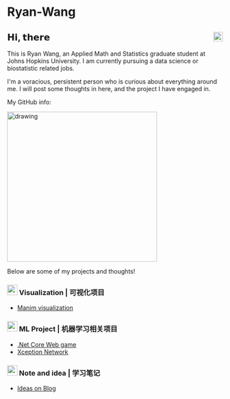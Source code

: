 # Ryan-Wang

## 𝗛𝗶, 𝘁𝗵𝗲𝗿𝗲 [<img align="right" src="https://raw.githubusercontent.com/peterthehan/peterthehan/master/assets/linkedin.svg" width="22px"/>](https://www.linkedin.com/in/zhenge-wang-7022aa199/)


This is Ryan Wang, an Applied Math and Statistics graduate student at Johns Hopkins University. I am currently pursuing a data science or biostatistic related jobs.

I'm a voracious, persistent person who is curious about everything around me. I will post some thoughts in here, and the project I have engaged in.


My GitHub info:

<img src="https://github-readme-stats.vercel.app/api?username=TwilightSpar&count_private=true&show_icons=true&theme=tokyonight" alt="drawing" width="350"/>

Below are some of my projects and thoughts!

### <img src="https://github.githubassets.com/images/icons/emoji/unicode/1f4ca.png" width="24px"/> Visualization | 可视化项目
- [Manim visualization](https://github.com/TwilightSpar/CO2_Manim)
### <img src="https://github.githubassets.com/images/icons/emoji/unicode/1f4c7.png" width="24px"/> ML Project | 机器学习相关项目
 - [.Net Core Web game](https://github.com/bill176/ZhuoHeiChaV2)
 - [Xception Network](https://github.com/TwilightSpar/IntroToNNGroupProject)
### <img src="https://github.githubassets.com/images/icons/emoji/unicode/1f4d8.png" width="24px"/> Note and idea | 学习笔记
- [Ideas on Blog](https://twilightspar.github.io/Course-Note/)

